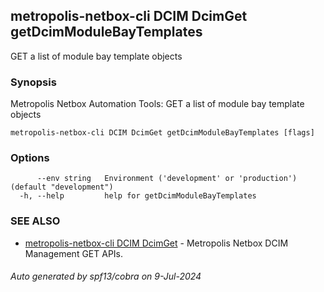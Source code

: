 ## metropolis-netbox-cli DCIM DcimGet getDcimModuleBayTemplates

GET a list of module bay template objects

### Synopsis


Metropolis Netbox Automation Tools:
  GET a list of module bay template objects

```
metropolis-netbox-cli DCIM DcimGet getDcimModuleBayTemplates [flags]
```

### Options

```
      --env string   Environment ('development' or 'production') (default "development")
  -h, --help         help for getDcimModuleBayTemplates
```

### SEE ALSO

* [metropolis-netbox-cli DCIM DcimGet]()	 - Metropolis Netbox DCIM Management GET APIs.

###### Auto generated by spf13/cobra on 9-Jul-2024
